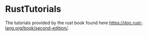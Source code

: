 # RustTutorials
The tutorials provided by the rust book found here https://doc.rust-lang.org/book/second-edition/.
